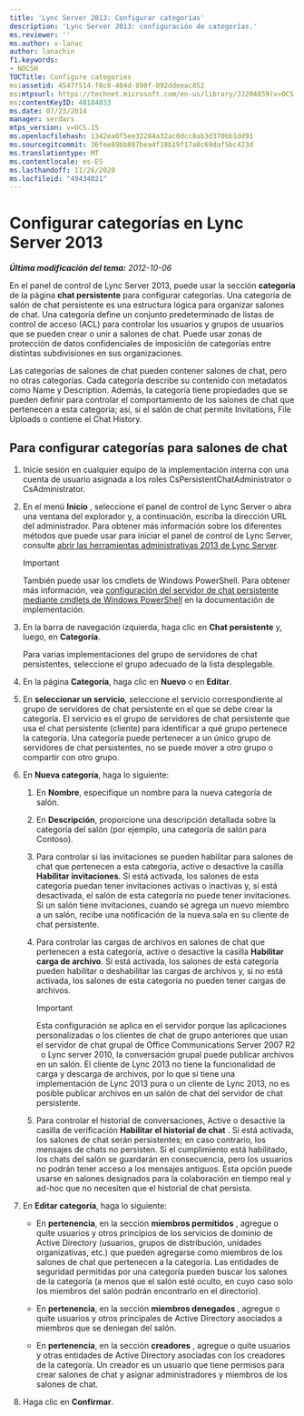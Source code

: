 ```yaml
---
title: 'Lync Server 2013: Configurar categorías'
description: 'Lync Server 2013: configuración de categorías.'
ms.reviewer: ''
ms.author: v-lanac
author: lanachin
f1.keywords:
- NOCSH
TOCTitle: Configure categories
ms:assetid: 4547f514-f0c0-404d-890f-092ddeeac852
ms:mtpsurl: https://technet.microsoft.com/en-us/library/JJ204859(v=OCS.15)
ms:contentKeyID: 48184033
ms.date: 07/23/2014
manager: serdars
mtps_version: v=OCS.15
ms.openlocfilehash: 1342ea0f5ee32284a32ac0dcc8ab3d370bb1dd91
ms.sourcegitcommit: 36fee89bb887bea4f18b19f17a8c69daf5bc423d
ms.translationtype: MT
ms.contentlocale: es-ES
ms.lasthandoff: 11/26/2020
ms.locfileid: "49434021"
---
```

# <a name="configure-categories-in-lync-server-2013"></a>Configurar categorías en Lync Server 2013

<div data-xmlns="http://www.w3.org/1999/xhtml">

<div class="topic" data-xmlns="http://www.w3.org/1999/xhtml" data-msxsl="urn:schemas-microsoft-com:xslt" data-cs="https://msdn.microsoft.com/">

<div data-asp="https://msdn2.microsoft.com/asp">



</div>

<div id="mainSection">

<div id="mainBody">

<span> </span>

_**Última modificación del tema:** 2012-10-06_

En el panel de control de Lync Server 2013, puede usar la sección **categoría** de la página **chat persistente** para configurar categorías. Una categoría de salón de chat persistente es una estructura lógica para organizar salones de chat. Una categoría define un conjunto predeterminado de listas de control de acceso (ACL) para controlar los usuarios y grupos de usuarios que se pueden crear o unir a salones de chat. Puede usar zonas de protección de datos confidenciales de imposición de categorías entre distintas subdivisiones en sus organizaciones.

Las categorías de salones de chat pueden contener salones de chat, pero no otras categorías. Cada categoría describe su contenido con metadatos como Name y Description. Además, la categoría tiene propiedades que se pueden definir para controlar el comportamiento de los salones de chat que pertenecen a esta categoría; así, si el salón de chat permite Invitations, File Uploads o contiene el Chat History.

<div>

## <a name="to-configure-categories-for-chat-rooms"></a>Para configurar categorías para salones de chat

1.  Inicie sesión en cualquier equipo de la implementación interna con una cuenta de usuario asignada a los roles CsPersistentChatAdministrator o CsAdministrator.

2.  En el menú **Inicio** , seleccione el panel de control de Lync Server o abra una ventana del explorador y, a continuación, escriba la dirección URL del administrador. Para obtener más información sobre los diferentes métodos que puede usar para iniciar el panel de control de Lync Server, consulte [abrir las herramientas administrativas 2013 de Lync Server](lync-server-2013-open-lync-server-administrative-tools.md).
    
    <div>
    

    > [!IMPORTANT]  
    > También puede usar los cmdlets de Windows PowerShell. Para obtener más información, vea <A href="configuring-persistent-chat-server-by-using-windows-powershell-cmdlets.md">configuración del servidor de chat persistente mediante cmdlets de Windows PowerShell</A> en la documentación de implementación.

    
    </div>

3.  En la barra de navegación izquierda, haga clic en **Chat persistente** y, luego, en **Categoría**.
    
    Para varias implementaciones del grupo de servidores de chat persistentes, seleccione el grupo adecuado de la lista desplegable.

4.  En la página **Categoría**, haga clic en **Nuevo** o en **Editar**.

5.  En **seleccionar un servicio**, seleccione el servicio correspondiente al grupo de servidores de chat persistente en el que se debe crear la categoría. El servicio es el grupo de servidores de chat persistente que usa el chat persistente (cliente) para identificar a qué grupo pertenece la categoría. Una categoría puede pertenecer a un único grupo de servidores de chat persistentes, no se puede mover a otro grupo o compartir con otro grupo.

6.  En **Nueva categoría**, haga lo siguiente:
    
    1.  En **Nombre**, especifique un nombre para la nueva categoría de salón.
    
    2.  En **Descripción**, proporcione una descripción detallada sobre la categoría del salón (por ejemplo, una categoría de salón para Contoso).
    
    3.  Para controlar si las invitaciones se pueden habilitar para salones de chat que pertenecen a esta categoría, active o desactive la casilla **Habilitar invitaciones**. Si está activada, los salones de esta categoría puedan tener invitaciones activas o inactivas y, si está desactivada, el salón de esta categoría no puede tener invitaciones. Si un salón tiene invitaciones, cuando se agrega un nuevo miembro a un salón, recibe una notificación de la nueva sala en su cliente de chat persistente.
    
    4.  Para controlar las cargas de archivos en salones de chat que pertenecen a esta categoría, active o desactive la casilla **Habilitar carga de archivo**. Si está activada, los salones de esta categoría pueden habilitar o deshabilitar las cargas de archivos y, si no está activada, los salones de esta categoría no pueden tener cargas de archivos.
        
        <div>
        

        > [!IMPORTANT]  
        > Esta configuración se aplica en el servidor porque las aplicaciones personalizadas o los clientes de chat de grupo anteriores que usan el servidor de chat grupal de Office Communications Server 2007 R2 &nbsp; o Lync server 2010, la conversación grupal puede publicar archivos en un salón. El cliente de Lync 2013 no tiene la funcionalidad de carga y descarga de archivos, por lo que si tiene una implementación de Lync 2013 pura o un cliente de Lync 2013, no es posible publicar archivos en un salón de chat del servidor de chat persistente.

        
        </div>
    
    5.  Para controlar el historial de conversaciones, Active o desactive la casilla de verificación **Habilitar el historial de chat** . Si está activada, los salones de chat serán persistentes; en caso contrario, los mensajes de chats no persisten. Si el cumplimiento está habilitado, los chats del salón se guardarán en consecuencia, pero los usuarios no podrán tener acceso a los mensajes antiguos. Esta opción puede usarse en salones designados para la colaboración en tiempo real y ad-hoc que no necesiten que el historial de chat persista.

7.  En **Editar categoría**, haga lo siguiente:
    
      - En **pertenencia**, en la sección **miembros permitidos** , agregue o quite usuarios y otros principios de los servicios de dominio de Active Directory (usuarios, grupos de distribución, unidades organizativas, etc.) que pueden agregarse como miembros de los salones de chat que pertenecen a la categoría. Las entidades de seguridad permitidas por una categoría pueden buscar los salones de la categoría (a menos que el salón esté oculto, en cuyo caso solo los miembros del salón podrán encontrarlo en el directorio).
    
      - En **pertenencia**, en la sección **miembros denegados** , agregue o quite usuarios y otros principales de Active Directory asociados a miembros que se deniegan del salón.
    
      - En **pertenencia**, en la sección **creadores** , agregue o quite usuarios y otras entidades de Active Directory asociadas con los creadores de la categoría. Un creador es un usuario que tiene permisos para crear salones de chat y asignar administradores y miembros de los salones de chat.

8.  Haga clic en **Confirmar**.

</div>

</div>

<span> </span>

</div>

</div>

</div>


